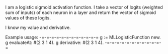 I am a logistic sigmoid activation function. I take a vector of  logits (weighted sum of inputs) of each neuron in a layer and return the vector of sigmoid values of these logits.

I know my value and derivative.

Example usage:
-=-=-=-=-=-=-=-=-=-=-=-=
g := MLLogisticFunction new.
g evaluateAt: #(2 3 1 4). 
g derivative: #(2 3 1 4).
-=-=-=-=-=-=-=-=-=-=-=-=